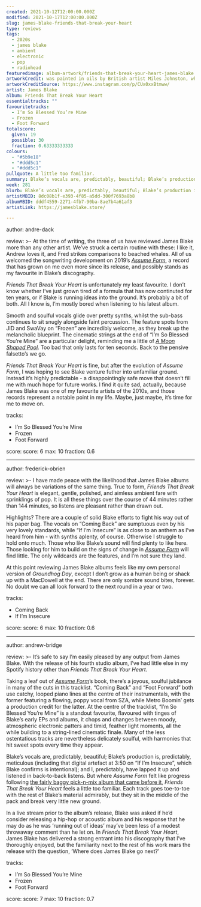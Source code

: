 ```yaml
---
created: 2021-10-12T12:00:00.000Z
modified: 2021-10-17T12:00:00.000Z
slug: james-blake-friends-that-break-your-heart
type: reviews
tags:
  - 2020s
  - james blake
  - ambient
  - electronic
  - pop
  - radiohead
featuredimage: album-artwork/friends-that-break-your-heart-james-blake.jpg
artworkCredit: was painted in oils by British artist Miles Johnston, who listened to the album as he worked.
artworkCreditSource: https://www.instagram.com/p/CUx0xxBtmww/
artist: James Blake
album: Friends That Break Your Heart
essentialtracks: ""
favouritetracks:
  - I’m So Blessed You’re Mine
  - Frozen
  - Foot Forward
totalscore:
  given: 19
  possible: 30
  fraction: 0.63333333333
colours:
  - "#5b9e18"
  - "#ddd5c1"
  - "#ddd5c1"
pullquote: A little too familiar.
summary: Blake’s vocals are, predictably, beautiful; Blake’s production is, predictably, meticulous; and I, predictably, have lapped it up and listened in back-to-back listens. But where Assume Form felt like progress, Friends That Break Your Heart feels a little too familiar.
week: 281
blurb: Blake’s vocals are, predictably, beautiful; Blake’s production is, predictably, meticulous; and it’s all, predictably, quite predictable.
artistMBID: 8dc08b1f-e393-4f85-a5dd-300f7693a8b8
albumMBID: dddf4559-2271-4fb7-90ba-8ae7b4a61af3
artistLink: https://jamesblake.store/

---
```


author: andre-dack

review: >-
  At the time of writing, the three of us have reviewed James Blake more than any other artist. We’ve struck a certain routine with these: I like it, Andrew loves it, and Fred strikes comparisons to beached whales. All of us welcomed the songwriting development on 2019’s _[Assume Form](/reviews/james-blake-assume-form/)_, a record that has grown on me even more since its release, and possibly stands as my favourite in Blake’s discography.

  _Friends That Break Your Heart_ is unfortunately my least favourite. I don’t know whether I’ve just grown tired of a formula that has now continuted for ten years, or if Blake is running ideas into the ground. It’s probably a bit of both. All I know is, I’m mostly bored when listening to his latest album.

  Smooth and soulful vocals glide over pretty synths, whilst the sub-bass continues to sit snugly alongside faint percussion. The feature spots from JID and SwaVay on “Frozen” are incredibly welcome, as they break up the melancholic blueprint. The cinematic strings at the end of “I’m So Blessed You’re Mine” are a particular delight, reminding me a little of  _[A Moon Shaped Pool](/reviews/radiohead-a-moon-shaped-pool/)_. Too bad that only lasts for ten seconds. Back to the pensive falsetto’s we go.

  _Friends That Break Your Heart_ is fine, but after the evolution of _Assume Form_, I was hoping to see Blake venture futher into unfamiliar ground. Instead it’s highly predictable - a disappointingly safe move that doesn’t fill me with much hope for future works. I find it quite sad, actually, because James Blake was one of my favourite artists of the 2010s, and those records represent a notable point in my life. Maybe, just maybe, it’s time for me to move on.

tracks:
  - I’m So Blessed You’re Mine
  - Frozen
  - Foot Forward

score:
  score: 6
  max: 10
  fraction: 0.6

---

author: frederick-obrien

review: >-
  I have made peace with the likelihood that James Blake albums will always be variations of the same thing. True to form, _Friends That Break Your Heart_ is elegant, gentle, polished, and aimless ambient fare with sprinklings of pop. It is all these things over the course of 44 minutes rather than 144 minutes, so listens are pleasant rather than drawn out.

  Highlights? There are a couple of solid Blake efforts to fight his way out of his paper bag. The vocals on “Coming Back” are sumptuous even by his very lovely standards, while “If I’m Insecure” is as close to an anthem as I’ve heard from him - with synths aplenty, of course. Otherwise I struggle to hold onto much. Those who like Blake’s sound will find plenty to like here. Those looking for him to build on the signs of change in _[Assume Form](/reviews/james-blake-assume-form/)_ will find little. The only wildcards are the features, and I’m not sure they land.

  At this point reviewing James Blake albums feels like my own personal version of _Groundhog Day_, except I don’t grow as a human being or shack up with a MacDowell at the end. There are only sombre sound bites, forever. No doubt we can all look forward to the next round in a year or two.

tracks:
  - Coming Back
  - If I’m Insecure

score:
  score: 6
  max: 10
  fraction: 0.6

---

author: andrew-bridge

review: >-
  It’s safe to say I’m easily pleased by any output from James Blake. With the release of his fourth studio album, I’ve had little else in my Spotify history other than _Friends That Break Your Heart_.

  Taking a leaf out of _[Assume Form](/reviews/james-blake-assume-form/)_’s book, there’s a joyous, soulful jubilance in many of the cuts in this tracklist. “Coming Back” and “Foot Forward” both use catchy, looped piano lines at the centre of their instrumentals, with the former featuring a flowing, poppy vocal from SZA, while Metro Boomin’ gets a production credit for the latter. At the centre of the tracklist, “I’m So Blessed You’re Mine” is a standout favourite, flavoured with tinges of Blake’s early EPs and albums, it chops and changes between moody, atmospheric electronic patters and timid, feather light moments, all the while building to a string-lined cinematic finale. Many of the less ostentatious tracks are nevertheless delicately soulful, with harmonies that hit sweet spots every time they appear.

  Blake’s vocals are, predictably, beautiful; Blake’s production is, predictably, meticulous (including that digital artefact at 3:50 on “If I’m Insecure”, which Blake confirms is intentional); and I, predictably, have lapped it up and listened in back-to-back listens. But where _Assume Form_ felt like progress following [the fairly baggy pick-n-mix album that came before it](/reviews/james-blake-the-colour-in-anything/), _Friends That Break Your Heart_ feels a little too familiar. Each track goes toe-to-toe with the rest of Blake’s material admirably, but they sit in the middle of the pack and break very little new ground.

  In a live stream prior to the album’s release, Blake was asked if he’d consider releasing a hip-hop or acoustic album and his response that he may do as he was ‘running out of ideas’ may’ve been less of a modest throwaway comment than he let on. In _Friends That Break Your Heart_, James Blake has delivered a strong entrant into his discography that I’ve thoroughly enjoyed, but the familiarity next to the rest of his work mars the release with the question, ‘Where does James Blake go next?’

tracks:
  - I’m So Blessed You’re Mine
  - Frozen
  - Foot Forward

score:
  score: 7
  max: 10
  fraction: 0.7
